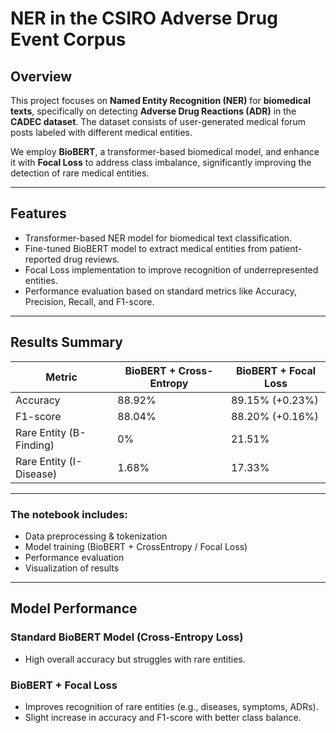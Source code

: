# NER in the CSIRO Adverse Drug Event Corpus

## Overview

This project focuses on **Named Entity Recognition (NER)** for **biomedical texts**, specifically on detecting **Adverse Drug Reactions (ADR)** in the **CADEC dataset**. The dataset consists of user-generated medical forum posts labeled with different medical entities.

We employ **BioBERT**, a transformer-based biomedical model, and enhance it with **Focal Loss** to address class imbalance, significantly improving the detection of rare medical entities.

---

## Features
- Transformer-based NER model for biomedical text classification.
- Fine-tuned BioBERT model to extract medical entities from patient-reported drug reviews.
- Focal Loss implementation to improve recognition of underrepresented entities.
- Performance evaluation based on standard metrics like Accuracy, Precision, Recall, and F1-score.

---

## Results Summary

| Metric                         | BioBERT + Cross-Entropy | BioBERT + Focal Loss |
|--------------------------------|-------------------------|----------------------|
| Accuracy                       | 88.92%                  | 89.15% (+0.23%)      |
| F1-score                       | 88.04%                  | 88.20% (+0.16%)      |
| Rare Entity (B-Finding)        | 0%                      | 21.51%               |
| Rare Entity (I-Disease)        | 1.68%                   | 17.33%               |

---

### The notebook includes:
- Data preprocessing & tokenization
- Model training (BioBERT + CrossEntropy / Focal Loss)
- Performance evaluation
- Visualization of results

---

## Model Performance

### Standard BioBERT Model (Cross-Entropy Loss)
- High overall accuracy but struggles with rare entities.

### BioBERT + Focal Loss
- Improves recognition of rare entities (e.g., diseases, symptoms, ADRs).
- Slight increase in accuracy and F1-score with better class balance.
